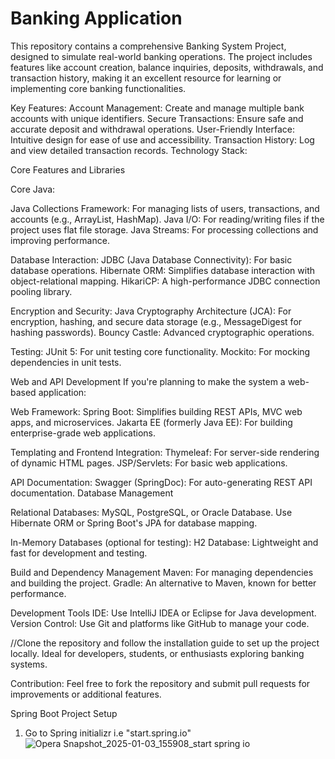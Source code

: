 # Banking Application 

This repository contains a comprehensive Banking System Project, designed to simulate real-world banking operations. The project includes features like account creation, balance inquiries, deposits, withdrawals, and transaction history, making it an excellent resource for learning or implementing core banking functionalities.

Key Features:
Account Management: Create and manage multiple bank accounts with unique identifiers.
Secure Transactions: Ensure safe and accurate deposit and withdrawal operations.
User-Friendly Interface: Intuitive design for ease of use and accessibility.
Transaction History: Log and view detailed transaction records.
Technology Stack:

Core Features and Libraries

Core Java:

Java Collections Framework: For managing lists of users, transactions, and accounts (e.g., ArrayList, HashMap).
Java I/O: For reading/writing files if the project uses flat file storage.
Java Streams: For processing collections and improving performance.

Database Interaction:
JDBC (Java Database Connectivity): For basic database operations.
Hibernate ORM: Simplifies database interaction with object-relational mapping.
HikariCP: A high-performance JDBC connection pooling library.

Encryption and Security:
Java Cryptography Architecture (JCA): For encryption, hashing, and secure data storage (e.g., MessageDigest for hashing passwords).
Bouncy Castle: Advanced cryptographic operations.

Testing:
JUnit 5: For unit testing core functionality.
Mockito: For mocking dependencies in unit tests.

Web and API Development
If you're planning to make the system a web-based application:

Web Framework:
Spring Boot: Simplifies building REST APIs, MVC web apps, and microservices.
Jakarta EE (formerly Java EE): For building enterprise-grade web applications.

Templating and Frontend Integration:
Thymeleaf: For server-side rendering of dynamic HTML pages.
JSP/Servlets: For basic web applications.

API Documentation:
Swagger (SpringDoc): For auto-generating REST API documentation.
Database Management

Relational Databases:
MySQL, PostgreSQL, or Oracle Database.
Use Hibernate ORM or Spring Boot's JPA for database mapping.

In-Memory Databases (optional for testing):
H2 Database: Lightweight and fast for development and testing.

Build and Dependency Management
Maven: For managing dependencies and building the project.
Gradle: An alternative to Maven, known for better performance.

Development Tools
IDE: Use IntelliJ IDEA or Eclipse for Java development.
Version Control: Use Git and platforms like GitHub to manage your code.

//Clone the repository and follow the installation guide to set up the project locally. Ideal for developers, students, or enthusiasts exploring banking systems.

Contribution:
Feel free to fork the repository and submit pull requests for improvements or additional features.
 
Spring Boot Project Setup 

1. Go to Spring initializr i.e "start.spring.io"
![Opera Snapshot_2025-01-03_155908_start spring io](https://github.com/user-attachments/assets/9d89f48d-b1df-40c4-a126-fe2d831bcb03)

